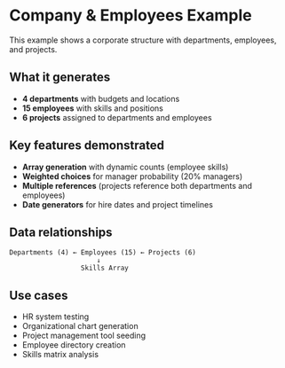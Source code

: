 # Company & Employees Example

This example shows a corporate structure with departments, employees, and projects.

## What it generates

- **4 departments** with budgets and locations
- **15 employees** with skills and positions
- **6 projects** assigned to departments and employees

## Key features demonstrated

- **Array generation** with dynamic counts (employee skills)
- **Weighted choices** for manager probability (20% managers)
- **Multiple references** (projects reference both departments and employees)
- **Date generators** for hire dates and project timelines

## Data relationships

```
Departments (4) ← Employees (15) ← Projects (6)
                      ↓
                  Skills Array
```

## Use cases

- HR system testing
- Organizational chart generation
- Project management tool seeding
- Employee directory creation
- Skills matrix analysis
